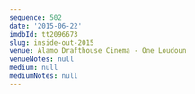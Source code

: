 ```yaml
---
sequence: 502
date: '2015-06-22'
imdbId: tt2096673
slug: inside-out-2015
venue: Alamo Drafthouse Cinema - One Loudoun
venueNotes: null
medium: null
mediumNotes: null
---
```



